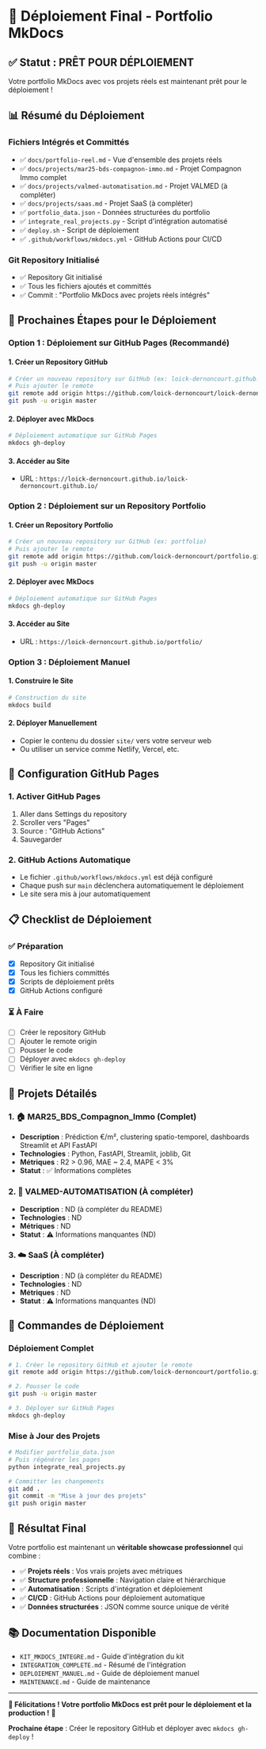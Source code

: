 # 🚀 Déploiement Final - Portfolio MkDocs

## ✅ **Statut : PRÊT POUR DÉPLOIEMENT**

Votre portfolio MkDocs avec vos projets réels est maintenant prêt pour le déploiement !

## 📊 **Résumé du Déploiement**

### **Fichiers Intégrés et Committés**
- ✅ `docs/portfolio-reel.md` - Vue d'ensemble des projets réels
- ✅ `docs/projects/mar25-bds-compagnon-immo.md` - Projet Compagnon Immo complet
- ✅ `docs/projects/valmed-automatisation.md` - Projet VALMED (à compléter)
- ✅ `docs/projects/saas.md` - Projet SaaS (à compléter)
- ✅ `portfolio_data.json` - Données structurées du portfolio
- ✅ `integrate_real_projects.py` - Script d'intégration automatisé
- ✅ `deploy.sh` - Script de déploiement
- ✅ `.github/workflows/mkdocs.yml` - GitHub Actions pour CI/CD

### **Git Repository Initialisé**
- ✅ Repository Git initialisé
- ✅ Tous les fichiers ajoutés et committés
- ✅ Commit : "Portfolio MkDocs avec projets réels intégrés"

## 🎯 **Prochaines Étapes pour le Déploiement**

### **Option 1 : Déploiement sur GitHub Pages (Recommandé)**

#### **1. Créer un Repository GitHub**
```bash
# Créer un nouveau repository sur GitHub (ex: loick-dernoncourt.github.io)
# Puis ajouter le remote
git remote add origin https://github.com/loick-dernoncourt/loick-dernoncourt.github.io.git
git push -u origin master
```

#### **2. Déployer avec MkDocs**
```bash
# Déploiement automatique sur GitHub Pages
mkdocs gh-deploy
```

#### **3. Accéder au Site**
- URL : `https://loick-dernoncourt.github.io/loick-dernoncourt.github.io/`

### **Option 2 : Déploiement sur un Repository Portfolio**

#### **1. Créer un Repository Portfolio**
```bash
# Créer un nouveau repository sur GitHub (ex: portfolio)
# Puis ajouter le remote
git remote add origin https://github.com/loick-dernoncourt/portfolio.git
git push -u origin master
```

#### **2. Déployer avec MkDocs**
```bash
# Déploiement automatique sur GitHub Pages
mkdocs gh-deploy
```

#### **3. Accéder au Site**
- URL : `https://loick-dernoncourt.github.io/portfolio/`

### **Option 3 : Déploiement Manuel**

#### **1. Construire le Site**
```bash
# Construction du site
mkdocs build
```

#### **2. Déployer Manuellement**
- Copier le contenu du dossier `site/` vers votre serveur web
- Ou utiliser un service comme Netlify, Vercel, etc.

## 🔧 **Configuration GitHub Pages**

### **1. Activer GitHub Pages**
1. Aller dans Settings du repository
2. Scroller vers "Pages"
3. Source : "GitHub Actions"
4. Sauvegarder

### **2. GitHub Actions Automatique**
- Le fichier `.github/workflows/mkdocs.yml` est déjà configuré
- Chaque push sur `main` déclenchera automatiquement le déploiement
- Le site sera mis à jour automatiquement

## 📋 **Checklist de Déploiement**

### **✅ Préparation**
- [x] Repository Git initialisé
- [x] Tous les fichiers committés
- [x] Scripts de déploiement prêts
- [x] GitHub Actions configuré

### **⏳ À Faire**
- [ ] Créer le repository GitHub
- [ ] Ajouter le remote origin
- [ ] Pousser le code
- [ ] Déployer avec `mkdocs gh-deploy`
- [ ] Vérifier le site en ligne

## 🎯 **Projets Détailés**

### **1. 🏠 MAR25_BDS_Compagnon_Immo (Complet)**
- **Description** : Prédiction €/m², clustering spatio-temporel, dashboards Streamlit et API FastAPI
- **Technologies** : Python, FastAPI, Streamlit, joblib, Git
- **Métriques** : R2 > 0.96, MAE ~ 2.4, MAPE < 3%
- **Statut** : ✅ Informations complètes

### **2. 🤖 VALMED-AUTOMATISATION (À compléter)**
- **Description** : ND (à compléter du README)
- **Technologies** : ND
- **Métriques** : ND
- **Statut** : ⚠️ Informations manquantes (ND)

### **3. ☁️ SaaS (À compléter)**
- **Description** : ND (à compléter du README)
- **Technologies** : ND
- **Métriques** : ND
- **Statut** : ⚠️ Informations manquantes (ND)

## 🚀 **Commandes de Déploiement**

### **Déploiement Complet**
```bash
# 1. Créer le repository GitHub et ajouter le remote
git remote add origin https://github.com/loick-dernoncourt/portfolio.git

# 2. Pousser le code
git push -u origin master

# 3. Déployer sur GitHub Pages
mkdocs gh-deploy
```

### **Mise à Jour des Projets**
```bash
# Modifier portfolio_data.json
# Puis régénérer les pages
python integrate_real_projects.py

# Committer les changements
git add .
git commit -m "Mise à jour des projets"
git push origin master
```

## 🎊 **Résultat Final**

Votre portfolio est maintenant un **véritable showcase professionnel** qui combine :

- ✅ **Projets réels** : Vos vrais projets avec métriques
- ✅ **Structure professionnelle** : Navigation claire et hiérarchique
- ✅ **Automatisation** : Scripts d'intégration et déploiement
- ✅ **CI/CD** : GitHub Actions pour déploiement automatique
- ✅ **Données structurées** : JSON comme source unique de vérité

## 📚 **Documentation Disponible**

- `KIT_MKDOCS_INTEGRE.md` - Guide d'intégration du kit
- `INTEGRATION_COMPLETE.md` - Résumé de l'intégration
- `DEPLOIEMENT_MANUEL.md` - Guide de déploiement manuel
- `MAINTENANCE.md` - Guide de maintenance

---

**🎉 Félicitations ! Votre portfolio MkDocs est prêt pour le déploiement et la production !** 🚀

**Prochaine étape** : Créer le repository GitHub et déployer avec `mkdocs gh-deploy` !
